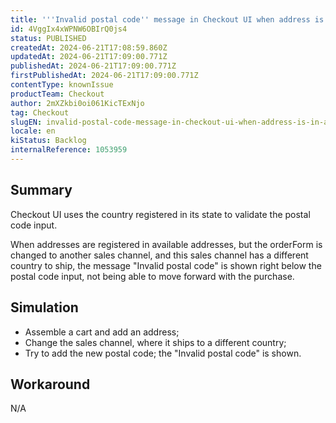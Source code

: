 ```yaml
---
title: '''Invalid postal code'' message in Checkout UI when address is in available addresses with different country'
id: 4VggIx4xWPNW6OBIrQ0js4
status: PUBLISHED
createdAt: 2024-06-21T17:08:59.860Z
updatedAt: 2024-06-21T17:09:00.771Z
publishedAt: 2024-06-21T17:09:00.771Z
firstPublishedAt: 2024-06-21T17:09:00.771Z
contentType: knownIssue
productTeam: Checkout
author: 2mXZkbi0oi061KicTExNjo
tag: Checkout
slugEN: invalid-postal-code-message-in-checkout-ui-when-address-is-in-available-addresses-with-different-country
locale: en
kiStatus: Backlog
internalReference: 1053959
---
```


## Summary


Checkout UI uses the country registered in its state to validate the postal code input.

When addresses are registered in available addresses, but the orderForm is changed to another sales channel, and this sales channel has a different country to ship, the message "Invalid postal code" is shown right below the postal code input, not being able to move forward with the purchase.


##

## Simulation



- Assemble a cart and add an address;
- Change the sales channel, where it ships to a different country;
- Try to add the new postal code; the "Invalid postal code" is shown.


##

## Workaround


N/A




